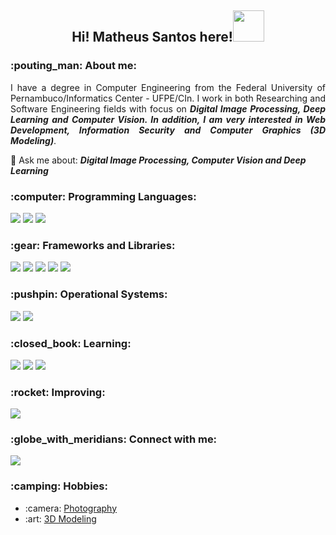 <!--
**matheusdefarias/matheusdefarias** is a ✨ _special_ ✨ repository because its `README.md` (this file) appears on your GitHub profile.

Here are some ideas to get you started:

- 🔭 I’m currently working on ...
- 🌱 I’m currently learning ...
- 👯 I’m looking to collaborate on ...
- 🤔 I’m looking for help with ...
- 💬 Ask me about ...
- 📫 How to reach me: ...
- 😄 Pronouns: ...
- ⚡ Fun fact: ...
-->

<!--  
  - **Digital Image Processing:** OpenCV, Pillow, Scikit-Image
  - **Machine Learning:** Scikit-Learn
  - **Computer Vision/Deep Learning:** Pytorch
  - **Web Development:** 
    - **Backend:** Django, Django REST
-->

<h2 align="center">Hi! Matheus Santos here!<img src="https://raw.githubusercontent.com/MartinHeinz/MartinHeinz/master/wave.gif" width="50px" style="max-width: 100%;"></h2>

<h3>:pouting_man: About me:</h3>
<p align="justify">I have a degree in Computer Engineering from the Federal University of Pernambuco/Informatics Center - UFPE/CIn. I work in both Researching and Software Engineering fields with focus on <strong><i>Digital Image Processing, Deep Learning and Computer Vision. In addition, I am very interested in Web Development, Information Security and Computer Graphics (3D Modeling)</i></strong>.</p>

<p>💬 Ask me about: <strong><i>Digital Image Processing, Computer Vision and Deep Learning</i></strong></p>

<h3>:computer: Programming Languages:</h3>
<p>
  <img src="https://img.shields.io/badge/C-00599C?style=for-the-badge&logo=c&logoColor=white" /> <img src="https://img.shields.io/badge/C%2B%2B-00599C?style=for-the-badge&logo=c%2B%2B&logoColor=white" /> <img src="https://img.shields.io/badge/Python-3776AB?style=for-the-badge&logo=python&logoColor=white" />
</p>
<h3>:gear: Frameworks and Libraries:</h3>
<p>
  <img src="https://img.shields.io/badge/OpenCV-27338e?style=for-the-badge&logo=OpenCV&logoColor=white" /> <img src="https://img.shields.io/badge/scikit_learn-F7931E?style=for-the-badge&logo=scikit-learn&logoColor=white" /> <img src="https://img.shields.io/badge/PyTorch-EE4C2C?style=for-the-badge&logo=PyTorch&logoColor=white" /> <img src="https://img.shields.io/badge/Django-092E20?style=for-the-badge&logo=django&logoColor=white" /> <img src="https://img.shields.io/badge/DJANGO-REST-ff1709?style=for-the-badge&logo=django&logoColor=white&color=ff1709&labelColor=gray" />
</p>
<h3>:pushpin: Operational Systems:</h3>
<p>
  <img src="https://img.shields.io/badge/Windows-0078D6?style=for-the-badge&logo=windows&logoColor=white" /> <img src="https://img.shields.io/badge/Ubuntu-E95420?style=for-the-badge&logo=ubuntu&logoColor=white" />
</p>
<h3>:closed_book: Learning:</h3>
<p>
  <img src="https://img.shields.io/badge/html5-%23E34F26.svg?style=for-the-badge&logo=html5&logoColor=white" /> <img src="https://img.shields.io/badge/css3-%231572B6.svg?style=for-the-badge&logo=css3&logoColor=white" /> <img src="https://img.shields.io/badge/javascript-%23323330.svg?style=for-the-badge&logo=javascript&logoColor=%23F7DF1E" />
</p>
<h3>:rocket: Improving:</h3>
<p>
  <img src="https://img.shields.io/badge/OpenCV-27338e?style=for-the-badge&logo=OpenCV&logoColor=white" />
</p>
<h3>:globe_with_meridians: Connect with me:</h3> 
<p>
  <a href="https://www.linkedin.com/in/matheusdefariascs" target="_blank"><img src="https://img.shields.io/badge/-LinkedIn-%230077B5?style=for-the-badge&logo=linkedin&logoColor=white" target="_blank"></a> 
</p>
<h3>:camping: Hobbies:</h3>
<ul>
  <li>:camera: <a href="https://500px.com/p/matheusdefariascs?view=photos" target="_blank">Photography</a></li>
  <li>:art: <a href="https://www.artstation.com/matheusfcs" target="_blank">3D Modeling</a></li>
<ul>
    
    
